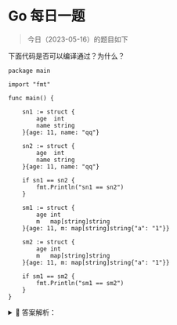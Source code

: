 # Go 每日一题

> 今日（2023-05-16）的题目如下

下面代码是否可以编译通过？为什么？

```golang
package main

import "fmt"

func main() {

	sn1 := struct {
		age  int
		name string
	}{age: 11, name: "qq"}

	sn2 := struct {
		age  int
		name string
	}{age: 11, name: "qq"}

	if sn1 == sn2 {
		fmt.Println("sn1 == sn2")
	}

	sm1 := struct {
		age int
		m   map[string]string
	}{age: 11, m: map[string]string{"a": "1"}}

	sm2 := struct {
		age int
		m   map[string]string
	}{age: 11, m: map[string]string{"a": "1"}}

	if sm1 == sm2 {
		fmt.Println("sm1 == sm2")
	}
}
```

<details>
<summary style="cursor: pointer">🔑 答案解析：</summary>
<div>

编译不通过。

>   ./prog.go:31:9: invalid operation: sm1 == sm2 (struct containing map[string]string cannot be compared)

### 考点：结构体比较

#### 结构体比较规则注意1：只有相同类型的结构体才可以比较，结构体是否相同不但与属性类型个数有关，还与属性顺序相关。

比如：

```golang
sn1 := struct {
	age  int
	name string
}{age: 11, name: "qq"}

sn3:= struct {
    name string
    age  int
}{age:11, name:"qq"}
```

sn3与sn1就不是相同的结构体了，不能比较。

#### 结构体比较规则注意2：结构体是相同的，但是结构体属性中有不可以比较的类型，如map,slice，则结构体不能用==比较。

可以使用 `reflect.DeepEqual` 进行比较

```golang
if reflect.DeepEqual(sm1, sm2) {
		fmt.Println("sm1 == sm2")
} else {
		fmt.Println("sm1 != sm2")
}
```


---

### 4 楼

map 实例是不可以直接比较的，如果非要比较的话，可以使用 reflect.DeepEqual(). go 中表明了可比较的类型：

- 布尔值
- 数字
- 字符串
- 指针
- 通道
- 接口类型
- 结构体

只包含上述类型的数组。



### 16 楼

类型 | 是否能比较 | 说明
-- | -- | --
布尔 | 是 | 不能与nil比较
整型 | 是 | 不能与nil比较
浮点数 | 是 | 不能与nil比较
复数 | 是 | 不能与nil比较
字符串 | 是 | 不能与nil比较
指针值 | 是 | 两个指针指向同一个变量，则这两个指针相等，或者两个指针同为nil，它们也相等。指针值可以与nil比较。
通道值 | 是 | 两个通道是由同一个make创建的，或者两个通道值都为nil，那么它们是相等，不同类型的通道都是nil也不可比较
接口值 | 是 | 如果两个接口值的动态值和动态类型都相等，或者两个接口值都为nil，那么它们是相等的。接口值可以与nil进行比较。
struct | 是/否 | 如果struct中所有的字段都是可比较的，那么两个struct是可比较的。如果struct对应的非空白字段相等，则它们相等。struct不能与nil比较。
数组 | 是/否 | 如果数组中的元素类型是可比的，则数组也是可比较的。如果数组中对应的元素都相等元素顺序必须一样，那么两个数组是相等的。数组不能与nil比较
map | 否 | 只能与nil比较
slice | 否 | 只能与nil比较
func | 否 | 只能与nil比较

### 18 楼

学到了一个知识点：结构体要相等还必须属性的顺序完全一致才行 也就是说在Go里，如果两个结构体的属性只有顺序不一样，那么就是两个不同的结构体


</div>
</details>
